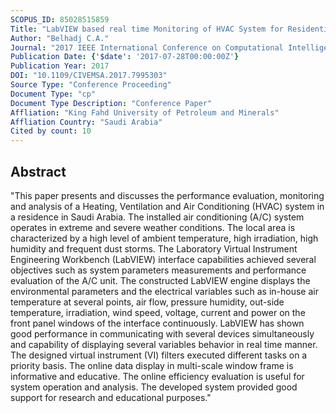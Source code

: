 ```yaml
---
SCOPUS_ID: 85028515859
Title: "LabVIEW based real time Monitoring of HVAC System for Residential Load"
Author: "Belhadj C.A."
Journal: "2017 IEEE International Conference on Computational Intelligence and Virtual Environments for Measurement Systems and Applications, CIVEMSA 2017 - Proceedings"
Publication Date: {'$date': '2017-07-28T00:00:00Z'}
Publication Year: 2017
DOI: "10.1109/CIVEMSA.2017.7995303"
Source Type: "Conference Proceeding"
Document Type: "cp"
Document Type Description: "Conference Paper"
Affliation: "King Fahd University of Petroleum and Minerals"
Affliation Country: "Saudi Arabia"
Cited by count: 10
---
```


## Abstract
"This paper presents and discusses the performance evaluation, monitoring and analysis of a Heating, Ventilation and Air Conditioning (HVAC) system in a residence in Saudi Arabia. The installed air conditioning (A/C) system operates in extreme and severe weather conditions. The local area is characterized by a high level of ambient temperature, high irradiation, high humidity and frequent dust storms. The Laboratory Virtual Instrument Engineering Workbench (LabVIEW) interface capabilities achieved several objectives such as system parameters measurements and performance evaluation of the A/C unit. The constructed LabVIEW engine displays the environmental parameters and the electrical variables such as in-house air temperature at several points, air flow, pressure humidity, out-side temperature, irradiation, wind speed, voltage, current and power on the front panel windows of the interface continuously. LabVIEW has shown good performance in communicating with several devices simultaneously and capability of displaying several variables behavior in real time manner. The designed virtual instrument (VI) filters executed different tasks on a priority basis. The online data display in multi-scale window frame is informative and educative. The online efficiency evaluation is useful for system operation and analysis. The developed system provided good support for research and educational purposes."
